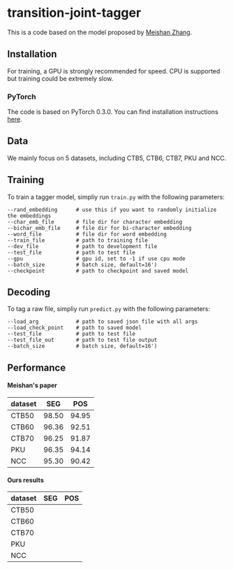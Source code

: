 # transition-joint-tagger

This is a code based on the model proposed by [Meishan Zhang](https://zhangmeishan.github.io/ChineseLexicalProcessing.pdf).

## Installation

For training, a GPU is strongly recommended for speed. CPU is supported but training could be extremely slow.

### PyTorch

The code is based on PyTorch 0.3.0. You can find installation instructions [here](http://pytorch.org/). 

## Data

We mainly focus on 5 datasets, including CTB5, CTB6, CTB7, PKU and NCC. 

## Training 

To train a tagger model, simpliy run ```train.py``` with the following parameters:
```
--rand_embedding      # use this if you want to randomly initialize the embeddings
--char_emb_file       # file dir for character embedding
--bichar_emb_file     # file dir for bi-character embedding
--word_file     	  # file dir for word embedding
--train_file		  # path to training file
--dev_file		  	  # path to development file
--test_file		  	  # path to test file
--gpu 				  # gpu id, set to -1 if use cpu mode
--batch_size  		  # batch size, default=16')
--checkpoint 		  # path to checkpoint and saved model
```

## Decoding

To tag a raw file, simpliy run ```predict.py``` with the following parameters:
```
--load_arg      	  # path to saved json file with all args
--load_check_point    # path to saved model
--test_file     	  # path to test file 
--test_file_out   	  # path to test file output
--batch_size  		  # batch size, default=16')
```

## Performance 

#### Meishan's paper

dataset | SEG | POS |
---|---|---|
CTB50 | 98.50 | 94.95 |
CTB60 | 96.36 | 92.51 | 
CTB70 | 96.25 | 91.87 | 
PKU | 96.35 | 94.14 |
NCC | 95.30 | 90.42 |

#### Ours results

dataset | SEG | POS |
---|---|---|
CTB50 | |
CTB60 | |
CTB70 | |
PKU | |
NCC | |
 